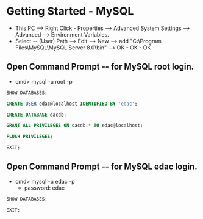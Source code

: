# Getting Started - MySQL
* This PC --> Right Click - Properties --> Advanced System Settings --> Advanced --> Environment Variables.
* Select -- (User) Path --> Edit --> New --> add "C:\Program Files\MySQL\MySQL Server 8.0\bin" --> OK - OK - OK

## Open Command Prompt -- for MySQL root login.
* cmd> mysql -u root -p

```SQL
SHOW DATABASES;

CREATE USER edac@localhost IDENTIFIED BY 'edac';

CREATE DATABASE dacdb;

GRANT ALL PRIVILEGES ON dacdb.* TO edac@localhost;

FLUSH PRIVILEGES;

EXIT;
```

## Open Command Prompt -- for MySQL edac login.

* cmd> mysql -u edac -p
	* password: edac

```SQL
SHOW DATABASES;

EXIT;
```


